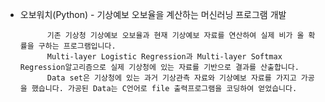 - 오보워치(Python) - 기상예보 오보율을 계산하는 머신러닝 프로그램 개발
			
			기존 기상청 기상예보 오보율과 현재 기상예보 자료를 연산하여 실제 비가 올 확률을 구하는 프로그램입니다. 
			Multi-layer Logistic Regression과 Multi-layer Softmax Regression알고리즘으로 실제 기상청에 있는 자료를 기반으로 결과를 산출합니다. 
			Data set은 기상청에 있는 과거 기상관측 자료와 기상예보 자료를 가지고 가공을 했습니다. 가공된 Data는 C언어로 file 출력프로그램을 코딩하여 얻었습니다.
